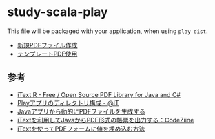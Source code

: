 study-scala-play
================

This file will be packaged with your application, when using `play dist`.

* [新規PDFファイル作成](http://localhost:9000/pdf1)
* [テンプレートPDF使用](http://localhost:9000/pdf2)

参考
----
* [iText R - Free / Open Source PDF Library for Java and C#](http://itextpdf.com/)
* [Playアプリのディレクトリ構成 - @IT](http://www.atmarkit.co.jp/ait/articles/1211/29/news013_3.html)
* [Javaアプリから動的にPDFファイルを生成する](http://www.ibm.com/developerworks/jp/opensource/library/os-javapdf/)
* [iTextを利用してJavaからPDF形式の帳票を出力する：CodeZiine](http://codezine.jp/article/detail/84)
* [iTextを使ってPDFフォームに値を埋め込む方法](http://d.hatena.ne.jp/onozaty/20070317/p1)


